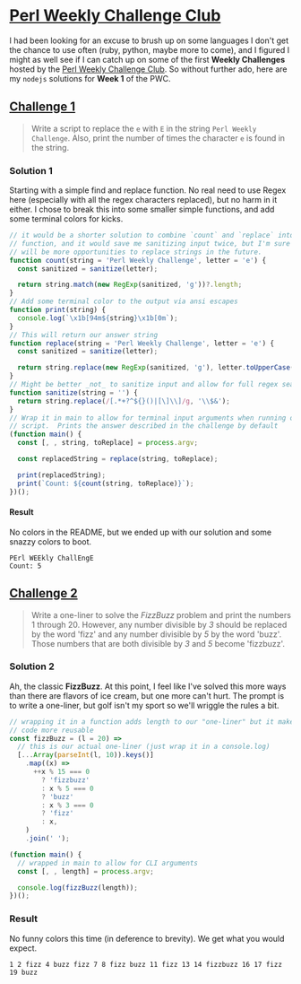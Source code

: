 # [Perl Weekly Challenge Club][1]

I had been looking for an excuse to brush up on some languages I don't get the
chance to use often (ruby, python, maybe more to come), and I figured I might as
well see if I can catch up on some of the first **Weekly Challenges** hosted by
the [Perl Weekly Challenge Club][1].  So without further ado, here are my
`nodejs` solutions for **Week 1** of the PWC.

## [Challenge 1][1]

> Write a script to replace the `e` with `E` in the string `Perl Weekly
> Challenge`. Also, print the number of times the character `e` is found in the
> string.

### Solution 1

Starting with a simple find and replace function.  No real need to use Regex
here (especially with all the regex characters replaced), but no harm in it
either.  I chose to break this into some smaller simple functions, and add some
terminal colors for kicks.

```javascript
// it would be a shorter solution to combine `count` and `replace` into one
// function, and it would save me sanitizing input twice, but I'm sure there
// will be more opportunities to replace strings in the future.
function count(string = 'Perl Weekly Challenge', letter = 'e') {
  const sanitized = sanitize(letter);

  return string.match(new RegExp(sanitized, 'g'))?.length;
}
// Add some terminal color to the output via ansi escapes
function print(string) {
  console.log(`\x1b[94m${string}\x1b[0m`);
}
// This will return our answer string
function replace(string = 'Perl Weekly Challenge', letter = 'e') {
  const sanitized = sanitize(letter);

  return string.replace(new RegExp(sanitized, 'g'), letter.toUpperCase());
}
// Might be better _not_ to sanitize input and allow for full regex searches
function sanitize(string = '') {
  return string.replace(/[.*+?^${}()|[\]\\]/g, '\\$&');
}
// Wrap it in main to allow for terminal input arguments when running our
// script.  Prints the answer described in the challenge by default
(function main() {
  const [, , string, toReplace] = process.argv;

  const replacedString = replace(string, toReplace);

  print(replacedString);
  print(`Count: ${count(string, toReplace)}`);
})();
```

#### Result

No colors in the README, but we ended up with our solution and some snazzy
colors to boot.

```
PErl WEEkly ChallEngE
Count: 5
```

## [Challenge 2][1]

> Write a one-liner to solve the *FizzBuzz* problem and print the numbers 1
> through 20.  However, any number divisible by *3* should be replaced by the
> word 'fizz' and any number divisible by *5* by the word 'buzz'.  Those numbers
> that are both divisible by *3* and *5* become 'fizzbuzz'.

### Solution 2

Ah, the classic **FizzBuzz**.  At this point, I feel like I've solved this more
ways than there are flavors of ice cream, but one more can't hurt.  The prompt
is to write a one-liner, but golf isn't my sport so we'll wriggle the rules a
bit.

```javascript
// wrapping it in a function adds length to our "one-liner" but it makes the
// code more reusable
const fizzBuzz = (l = 20) =>
  // this is our actual one-liner (just wrap it in a console.log)
  [...Array(parseInt(l, 10)).keys()]
    .map((x) =>
      ++x % 15 === 0
        ? 'fizzbuzz'
        : x % 5 === 0
        ? 'buzz'
        : x % 3 === 0
        ? 'fizz'
        : x,
    )
    .join(' ');

(function main() {
  // wrapped in main to allow for CLI arguments
  const [, , length] = process.argv;

  console.log(fizzBuzz(length));
})();
```

### Result

No funny colors this time (in deference to brevity).  We get what you would
expect.

```
1 2 fizz 4 buzz fizz 7 8 fizz buzz 11 fizz 13 14 fizzbuzz 16 17 fizz 19 buzz
```


[1]: <https://theweeklychallenge.org/blog/perl-weekly-challenge-001/> "PWC Club"
